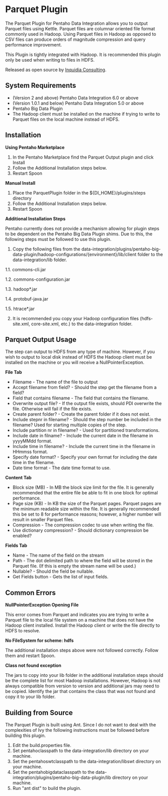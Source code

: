 Parquet Plugin
===

The Parquet Plugin for Pentaho Data Integration allows you to output Parquet files using Kettle.  Parquet files are columnar oriented file format commonly used in Hadoop.  Using Parquet files in Hadoop as opposed to CSV files can produce orders of magnitude compression and query performance improvement.

This Plugin is tightly integrated with Hadoop.  It is recommended this plugin only be used when writing to files in HDFS.

Released as open source by [Inquidia Consulting](www.inquidia.com).

System Requirements
---
- (Version 2 and above) Pentaho Data Integration 6.0 or above
- (Version 1.0.1 and below) Pentaho Data Integration 5.0 or above
- Pentaho Big Data Plugin
- The Hadoop client must be installed on the machine if trying to write to Parquet files on the local machine instead of HDFS.

Installation
---
**Using Pentaho Marketplace**

1. In the Pentaho Marketplace find the Parquet Output plugin and click Install
2. Follow the Additional Installation steps below.
3. Restart Spoon

**Manual Install**

1. Place the ParquetPlugin folder in the ${DI\_HOME}/plugins/steps directory
2. Follow the Additional Installation steps below.
3. Restart Spoon

**Additional Installation Steps**

Pentaho currently does not provide a mechanism allowing for plugin steps to be dependent on the Pentaho Big Data Plugin shims.  Due to this, the following steps must be followed to use this plugin.

1. Copy the following files from the data-integration/plugins/pentaho-big-data-plugin/hadoop-configurations/{environment}/lib/client folder to the data-integration/lib folder.

  1.1. commons-cli.jar
  
  1.2. commons-configuration.jar
  
  1.3. hadoop*.jar
  
  1.4. protobuf-java.jar
  
  1.5. htrace*.jar
  
2. It is recommended you copy your Hadoop configuration files (hdfs-site.xml, core-site.xml, etc.) to the data-integration folder.

Parquet Output Usage
---

The step can output to HDFS from any type of machine.  However, if you wish to output to local disk instead of HDFS the Hadoop client must be installed on the machine or you will receive a NullPointerException.

**File Tab**
* Filename - The name of the file to output
* Accept filename from field? - Should the step get the filename from a field?
* Field that contains filename - The field that contains the filename.
* Overwrite output file? - If the output file exists, should PDI overwrite the file.  Otherwise will fail if the file exists.
* Create parent folder? - Create the parent folder if it does not exist.
* Include stepnr in filename? - Should the step number be included in the filename?  Used for starting multiple copies of the step.
* Include partition nr in filename? - Used for partitioned transformations.
* Include date in filname? - Include the current date in the filename in yyyyMMdd format.
* Include time in filename? - Include the current time in the filename in HHmmss format.
* Specify date format? - Specify your own format for including the date time in the filename.
* Date time format - The date time format to use.

**Content Tab**
* Block size (MB) - In MB the block size limit for the file.  It is generally recommended that the entire file be able to fit in one block for optimal performance.
* Page size (KB) - In KB the size of the Parquet pages.  Parquet pages are the minimum readable size within the file.  It is generally recommended this be set to 8 for performance reasons; however, a higher number will result in smaller Parquet files.
* Compression - The compression codec to use when writing the file.
* Use dictionary compression? - Should dictionary compression be enabled?

**Fields Tab**
* Name - The name of the field on the stream
* Path - The dot delimited path to where the field will be stored in the Parquet file.  (If this is empty the stream name will be used.)
* Nullable? - Should the field be nullable.
* Get Fields button - Gets the list of input fields.

Common Errors
---

**NullPointerException Opening File**

This error comes from Parquet and indicates you are trying to write a Parquet file to the local file system on a machine that does not have the Hadoop client installed.  Install the Hadoop client or write the file directly to HDFS to resolve.

**No FileSystem for scheme: hdfs**

The additional installation steps above were not followed correctly.  Follow them and restart Spoon.

**Class not found exception**

The jars to copy into your lib folder in the additional installation steps should be the complete list for most Hadoop installations.  However, Hadoop is not always compatible from version to version and additional jars may need to be copied.  Identify the jar that contains the class that was not found and copy it to your lib folder.

Building from Source
---
The Parquet Plugin is built using Ant.  Since I do not want to deal with the complexities of Ivy the following instructions must be followed before building this plugin.

1. Edit the build.properties file.
2. Set pentahoclasspath to the data-integration/lib directory on your machine.
3. Set the pentahoswtclasspath to the data-integration/libswt directory on your machine.
4. Set the pentahobigdataclasspath to the data-integration/plugins/pentaho-big-data-plugin/lib directory on your machine.
5. Run "ant dist" to build the plugin.
